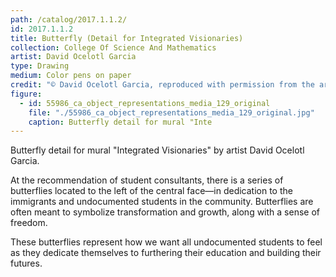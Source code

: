```yaml
---
path: /catalog/2017.1.1.2/
id: 2017.1.1.2
title: Butterfly (Detail for Integrated Visionaries)
collection: College Of Science And Mathematics
artist: David Ocelotl Garcia
type: Drawing
medium: Color pens on paper
credit: "© David Ocelotl Garcia, reproduced with permission from the artist. Robert E. Kennedy Library. The images associated with the objects on this website are protected under United States copyright laws. We are pleased to share these materials as an educational resource for the public for non-commercial, educational and personal use only, or for fair use as defined by law. "
figure:
  - id: 55986_ca_object_representations_media_129_original
    file: "./55986_ca_object_representations_media_129_original.jpg"
    caption: Butterfly detail for mural "Inte
---
```

Butterfly detail for mural "Integrated Visionaries" by artist David Ocelotl Garcia.

At the recommendation of student consultants, there is a series of butterflies located to the left of the central face—in dedication to the immigrants and undocumented students in the community.  Butterflies are often meant to symbolize transformation and growth, along with a sense of freedom. 

These butterflies represent how we want all undocumented students to feel as they dedicate themselves to furthering their education and building their futures.
